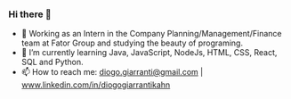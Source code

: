 ### Hi there 👋

- 🔭 Working as an Intern in the Company Planning/Management/Finance team at Fator Group and studying the beauty of programing.
- 🌱 I’m currently learning Java, JavaScript, NodeJs, HTML, CSS, React, SQL and Python.
- 📫 How to reach me: diogo.giarranti@gmail.com | www.linkedin.com/in/diogogiarrantikahn
